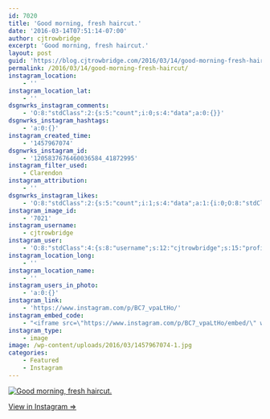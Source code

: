 ```yaml
---
id: 7020
title: 'Good morning, fresh haircut.'
date: '2016-03-14T07:51:14-07:00'
author: cjtrowbridge
excerpt: 'Good morning, fresh haircut.'
layout: post
guid: 'https://blog.cjtrowbridge.com/2016/03/14/good-morning-fresh-haircut/'
permalink: /2016/03/14/good-morning-fresh-haircut/
instagram_location:
    - ''
instagram_location_lat:
    - ''
dsgnwrks_instagram_comments:
    - 'O:8:"stdClass":2:{s:5:"count";i:0;s:4:"data";a:0:{}}'
dsgnwrks_instagram_hashtags:
    - 'a:0:{}'
instagram_created_time:
    - '1457967074'
dsgnwrks_instagram_id:
    - '1205837676460036584_41872995'
instagram_filter_used:
    - Clarendon
instagram_attribution:
    - ''
dsgnwrks_instagram_likes:
    - 'O:8:"stdClass":2:{s:5:"count";i:1;s:4:"data";a:1:{i:0;O:8:"stdClass":4:{s:8:"username";s:10:"sotelom_92";s:15:"profile_picture";s:87:"https://scontent.cdninstagram.com/t51.2885-19/10554002_1655418388016101_331365124_a.jpg";s:2:"id";s:10:"1194192206";s:9:"full_name";s:18:"Marcus Tino Sotelo";}}}'
instagram_image_id:
    - '7021'
instagram_username:
    - cjtrowbridge
instagram_user:
    - 'O:8:"stdClass":4:{s:8:"username";s:12:"cjtrowbridge";s:15:"profile_picture";s:96:"https://scontent.cdninstagram.com/t51.2885-19/s150x150/12081186_1759494767611229_280555941_a.jpg";s:2:"id";s:8:"41872995";s:9:"full_name";s:13:"CJ Trowbridge";}'
instagram_location_long:
    - ''
instagram_location_name:
    - ''
instagram_users_in_photo:
    - 'a:0:{}'
instagram_link:
    - 'https://www.instagram.com/p/BC7_vpaLtHo/'
instagram_embed_code:
    - "<iframe src=\"https://www.instagram.com/p/BC7_vpaLtHo/embed/\" width=\"612\" height=\"710\" frameborder=\"0\" scrolling=\"no\" allowtransparency=\"true\" class=\"insta-image-embed\"></iframe>\n"
instagram_type:
    - image
image: /wp-content/uploads/2016/03/1457967074-1.jpg
categories:
    - Featured
    - Instagram
---
```


[![Good morning, fresh haircut.](https://blog.cjtrowbridge.com/wp-content/uploads/2016/03/1457967074-1-1.jpg)](https://www.instagram.com/p/BC7_vpaLtHo/)

[View in Instagram ⇒](https://www.instagram.com/p/BC7_vpaLtHo/)